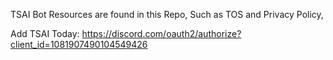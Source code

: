 TSAI Bot Resources are found in this Repo, Such as TOS and Privacy Policy,

Add TSAI Today: https://discord.com/oauth2/authorize?client_id=1081907490104549426
